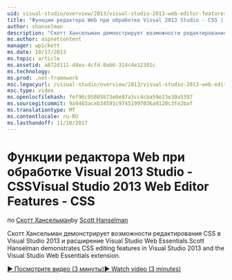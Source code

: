 ```yaml
---
uid: visual-studio/overview/2013/visual-studio-2013-web-editor-features-css
title: "Функции редактора Web при обработке Visual 2013 Studio - CSS | Документы Microsoft"
author: shanselman
description: "Скотт Хансельман демонстрирует возможности редактирования CSS в Visual Studio 2013 и расширение Visual Studio Web Essentials."
ms.author: aspnetcontent
manager: wpickett
ms.date: 10/17/2013
ms.topic: article
ms.assetid: a872d111-d4ea-4cfd-8ab6-314c4e12301c
ms.technology: 
ms.prod: .net-framework
msc.legacyurl: /visual-studio/overview/2013/visual-studio-2013-web-editor-features-css
msc.type: video
ms.openlocfilehash: fef96c95805b73e0e07a3cc4cba59e23e30a5397
ms.sourcegitcommit: 9a9483aceb34591c97451997036a9120c3fe2baf
ms.translationtype: MT
ms.contentlocale: ru-RU
ms.lasthandoff: 11/10/2017
---
```

<a name="visual-studio-2013-web-editor-features---css"></a><span data-ttu-id="00c18-103">Функции редактора Web при обработке Visual 2013 Studio - CSS</span><span class="sxs-lookup"><span data-stu-id="00c18-103">Visual Studio 2013 Web Editor Features - CSS</span></span>
====================
<span data-ttu-id="00c18-104">по [Скотт Хансельман](https://github.com/shanselman)</span><span class="sxs-lookup"><span data-stu-id="00c18-104">by [Scott Hanselman](https://github.com/shanselman)</span></span>

<span data-ttu-id="00c18-105">Скотт Хансельман демонстрирует возможности редактирования CSS в Visual Studio 2013 и расширение Visual Studio Web Essentials.</span><span class="sxs-lookup"><span data-stu-id="00c18-105">Scott Hanselman demonstrates CSS editing features in Visual Studio 2013 and the Visual Studio Web Essentials extension.</span></span>

[<span data-ttu-id="00c18-106">&#9654; Посмотрите видео (3 минуты)</span><span class="sxs-lookup"><span data-stu-id="00c18-106">&#9654; Watch video (3 minutes)</span></span>](https://channel9.msdn.com/Blogs/ASP-NET-Site-Videos/visual-studio-2013-web-editor-features-css)
